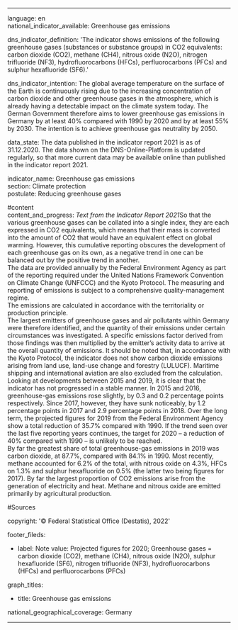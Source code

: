 ---

language: en    
national_indicator_available: Greenhouse gas emissions    

dns_indicator_definition: 'The indicator shows emissions of the following greenhouse gases (substances or substance groups) in CO2 equivalents: carbon dioxide (CO2), methane (CH4), nitrous oxide (N2O), nitrogen trifluoride (NF3), hydrofluorocarbons (HFCs), perfluorocarbons (PFCs) and sulphur hexafluoride (SF6).'    

dns_indicator_intention: The global average temperature on the surface of the Earth is continuously rising due to the increasing concentration of carbon dioxide and other greenhouse gases in the atmosphere, which is already having a detectable impact on the climate system today. The German Government therefore aims to lower greenhouse gas emissions in Germany by at least 40% compared with 1990 by 2020 and by at least 55% by 2030. The intention is to achieve greenhouse gas neutrality by 2050.    

data_state: The data published in the indicator report 2021 is as of 31.12.2020. The data shown on the DNS-Online-Platform is updated regularly, so that more current data may be available online than published in the indicator report 2021.    

indicator_name: Greenhouse gas emissions    
section: Climate protection    
postulate: Reducing greenhouse gases    

#content     
content_and_progress: <i>Text from the Indicator Report 2021</i>So that the various greenhouse gases can be collated into a single index, they are each expressed in CO2 equivalents, which means that their mass is converted into the amount of CO2 that would have an equivalent effect on global warming. However, this cumulative reporting obscures the development of each greenhouse gas on its own, as a negative trend in one can be balanced out by the positive trend in another.<br>The data are provided annually by the Federal Environment Agency as part of the reporting required under the United Nations Framework Convention on Climate Change (UNFCCC) and the Kyoto Protocol. The measuring and reporting of emissions is subject to a comprehensive quality-management regime.<br>The emissions are calculated in accordance with the territoriality or production principle.<br>The largest emitters of greenhouse gases and air pollutants within Germany were therefore identified, and the quantity of their emissions under certain circumstances was investigated. A specific emissions factor derived from those findings was then multiplied by the emitter’s activity data to arrive at the overall quantity of emissions. It should be noted that, in accordance with the Kyoto Protocol, the indicator does not show carbon dioxide emissions arising from land use, land-use change and forestry (LULUCF). Maritime shipping and international aviation are also excluded from the calculation. Looking at developments between 2015 and 2019, it is clear that the indicator has not progressed in a stable manner. In 2015 and 2016, greenhouse-gas emissions rose slightly, by 0.3 and 0.2 percentage points respectively. Since 2017, however, they have sunk noticeably, by 1.2 percentage points in 2017 and 2.9 percentage points in 2018. Over the long term, the projected figures for 2019 from the Federal Environment Agency show a total reduction of 35.7% compared with 1990. If the trend seen over the last five reporting years continues, the target for 2020 – a reduction of 40% compared with 1990 – is unlikely to be reached.<br>By far the greatest share of total greenhouse-gas emissions in 2019 was carbon dioxide, at 87.7%, compared with 84.1% in 1990. Most recently, methane accounted for 6.2% of the total, with nitrous oxide on 4.3%, HFCs on 1.3% and sulphur hexafluoride on 0.5% (the latter two being figures for 2017). By far the largest proportion of CO2 emissions arise from the generation of electricity and heat. Methane and nitrous oxide are emitted primarily by agricultural production.    

#Sources    
    
copyright: '&copy; Federal Statistical Office (Destatis), 2022'    

footer_fileds:
  - label: Note
    value: Projected figures for 2020; Greenhouse gases = carbon dioxide (CO2), methane (CH4), nitrous oxide (N2O), sulphur hexafluoride (SF6), nitrogen trifluoride (NF3), hydrofluorocarbons (HFCs) and perfluorocarbons (PFCs)    

graph_titles: 
  - title: Greenhouse gas emissions
        

national_geographical_coverage: Germany    

---